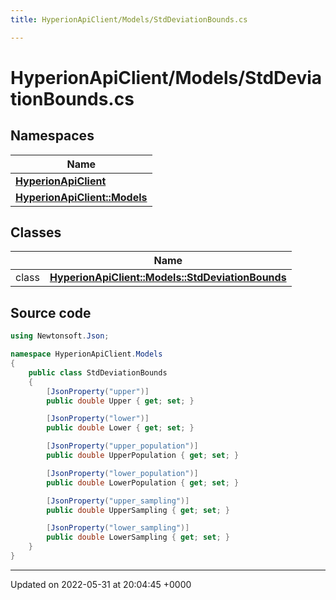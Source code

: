 ```yaml
---
title: HyperionApiClient/Models/StdDeviationBounds.cs

---
```


# HyperionApiClient/Models/StdDeviationBounds.cs



## Namespaces

| Name           |
| -------------- |
| **[HyperionApiClient](/Namespaces/namespace_hyperion_api_client.md)**  |
| **[HyperionApiClient::Models](/Namespaces/namespace_hyperion_api_client_1_1_models.md)**  |

## Classes

|                | Name           |
| -------------- | -------------- |
| class | **[HyperionApiClient::Models::StdDeviationBounds](/Classes/class_hyperion_api_client_1_1_models_1_1_std_deviation_bounds.md)**  |




## Source code

```csharp
using Newtonsoft.Json;

namespace HyperionApiClient.Models
{
    public class StdDeviationBounds
    {
        [JsonProperty("upper")]
        public double Upper { get; set; }

        [JsonProperty("lower")]
        public double Lower { get; set; }

        [JsonProperty("upper_population")]
        public double UpperPopulation { get; set; }

        [JsonProperty("lower_population")]
        public double LowerPopulation { get; set; }

        [JsonProperty("upper_sampling")]
        public double UpperSampling { get; set; }

        [JsonProperty("lower_sampling")]
        public double LowerSampling { get; set; }
    }
}
```


-------------------------------

Updated on 2022-05-31 at 20:04:45 +0000
